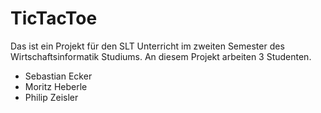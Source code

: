 # TicTacToe
Das ist ein Projekt für den SLT Unterricht im zweiten Semester des Wirtschaftsinformatik Studiums. An diesem Projekt arbeiten 3 Studenten.

<ul>
<li>Sebastian Ecker</li>
<li>Moritz Heberle</li>
<li>Philip Zeisler</li>
</ul>